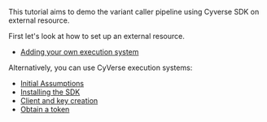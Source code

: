 This tutorial aims to demo the variant caller pipeline using Cyverse SDK on external resource. 

First let's look at how to set up an external resource. 

* [Adding your own execution system](http://gregoryzynda.com/agaveapi/agave/cyverse/developer/2017/02/07/agave-executionSystem.html)

Alternatively, you can use CyVerse execution systems:

* [Initial Assumptions](https://github.com/iPlantCollaborativeOpenSource/iplant-agave-sdk/blob/master/docs/iplant-assumptions.md)
* [Installing the SDK](https://github.com/iPlantCollaborativeOpenSource/iplant-agave-sdk/blob/master/docs/install-sdk.md)
* [Client and key creation](https://github.com/iPlantCollaborativeOpenSource/iplant-agave-sdk/blob/master/docs/client-create.md)
* [Obtain a token](https://github.com/iPlantCollaborativeOpenSource/iplant-agave-sdk/blob/master/docs/set-token.md)


